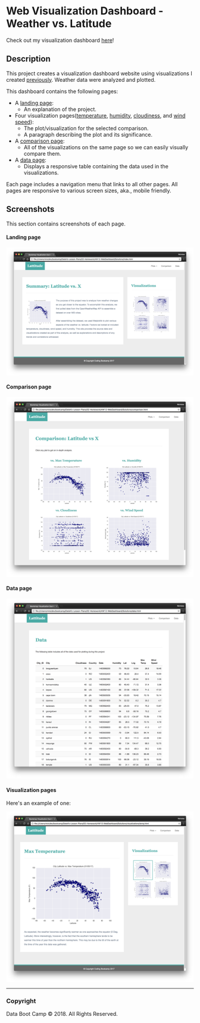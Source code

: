 # Web Visualization Dashboard - Weather vs. Latitude

Check out my visualization dashboard [here](https://angang-li.github.io/weather-visualization/index.html)!

## Description

This project creates a visualization dashboard website using visualizations I created [previously](https://github.com/angang-li/northwestern-data-science-bootcamp/tree/master/hw6-api). Weather data were analyzed and plotted.

This dashboard contains the following pages:

* A [landing page](https://angang-li.github.io/weather-visualization/index.html):
  * An explanation of the project.
* Four visualization pages([temperature](https://angang-li.github.io/weather-visualization/visualizations/temp.html), [humidity](https://angang-li.github.io/weather-visualization/visualizations/humidity.html), [cloudiness](https://angang-li.github.io/weather-visualization/visualizations/cloudiness.html), and [wind speed](https://angang-li.github.io/weather-visualization/visualizations/wind-speed.html)):
  * The plot/visualization for the selected comparison.
  * A paragraph describing the plot and its significance.
* A [comparison page](https://angang-li.github.io/weather-visualization/comparison.html):
  * All of the visualizations on the same page so we can easily visually compare them.
* A [data page](https://angang-li.github.io/weather-visualization/data.html):
  * Displays a responsive table containing the data used in the visualizations.

Each page includes a navigation menu that links to all other pages. All pages are responsive to various screen sizes, aka., mobile friendly.

## Screenshots

This section contains screenshots of each page.

#### Landing page

![Landing page large screen](Images/landing-lg.png)

#### Comparison page

![comparison page large screen](Images/comparison-lg.png)

#### Data page

![data page large screen](Images/data-lg.png)

#### Visualization pages

Here's an example of one:

![visualize page large screen](Images/visualize-lg.png)

- - -

### Copyright

Data Boot Camp © 2018. All Rights Reserved.